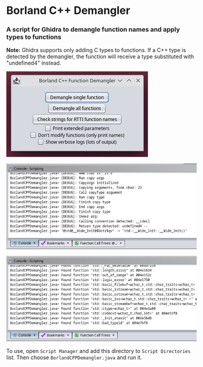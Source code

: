 # Borland C++ Demangler

### A script for Ghidra to demangle function names and apply types to functions

**Note:** Ghidra supports only adding C types to functions. If a C++ type is detected by the demangler, the function will receive a type substituted with "undefined4" instead.

![Borland C++ Demangler Script Window](borland_demangler.png "Borland C++ Demangler Script Window")

![Borland C++ Demangler Script Console Output](borland_demangler_console.png "Borland C++ Demangler Script Console Output")

![Borland C++ Demangler Script Console Output 2](borland_demangler_console_2.png "Borland C++ Demangler Script Console Output 2")

To use, open `Script Manager` and add this directory to `Script Directories` list. Then choose `BorlandCPPDemangler.java` and run it.

